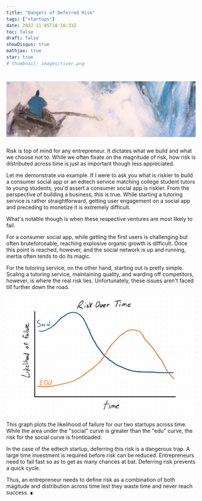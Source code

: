 ```yaml
---
title: "Dangers of Deferred Risk"
tags: ["startups"]
date: 2022-11-05T18:10:33Z
toc: false
draft: false
showDisqus: true
mathjax: true
star: true
# thumbnail: images/river.png 


---
```

<div>
<img src="images/river.png" style="margin-top:-25px; margin-bottom: 25px"/>
</div>
Risk is top of mind for any entrepreneur. It dictates what we build and what we choose not to. While we often fixate on the magnitude of risk, how risk is distributed across time is just as important though less appreciated.

Let me demonstrate via example.
If I were to ask you what is riskier to build a consumer social app or an edtech service matching college student tutors to young students, you'd assert a consumer social app is riskier. From the perspective of building a business, this is true. While starting a tutoring service is rather straightforward, getting user engagement on a social app and preceding to monetize it is extremely difficult. 

What's notable though is when these respective ventures are most likely to fail. 

For a consumer social app, while getting the first users is challenging but often bruteforceable, reaching explosive organic growth is difficult. Once this point is reached, however, and the social network is up and running, inertia often tends to do its magic. 

For the tutoring service, on the other hand, starting out is pretty simple. Scaling a tutoring service, maintaining quality, and warding off competitors, however, is where the real risk lies. Unfortunately, these issues aren't faced till further down the road. 

![graph of risk over time](images/risk-over-time.jpg)

This graph plots the likelihood of failure for our two startups across time. While the area under the "social" curve is greater than the "edu" curve, the risk for the social curve is frontloaded. 

In the case of the edtech startup, deferring this risk is a dangerous trap. A large time investment is required before risk can be reduced. Entrepreneurs need to fail fast so as to get as many chances at bat. Deferring risk prevents a quick cycle. 

Thus, an entrepreneur needs to define risk as a combination of both magitude and distribution across time lest they waste time and never reach success. ∎
